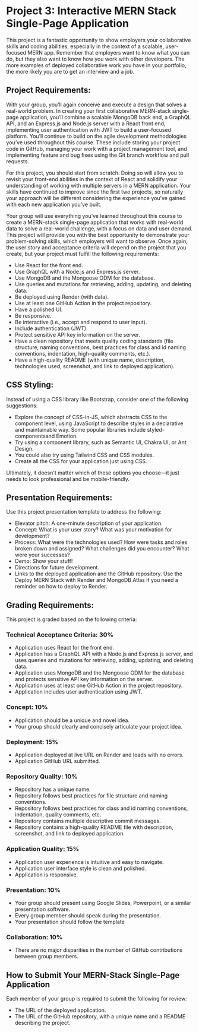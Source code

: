 #  Project 3: Interactive MERN Stack Single-Page Application
  
This project is a fantastic opportunity to show employers your collaborative skills and coding abilities, especially in the context of a scalable, user-focused MERN app. Remember that employers want to know what you can do, but they also want to know how you work with other developers. The more examples of deployed collaborative work you have in your portfolio, the more likely you are to get an interview and a job.   
  
##  Project Requirements:
    
With your group, you’ll again conceive and execute a design that solves a real-world problem. In creating your first collaborative MERN-stack single-page application, you’ll combine a scalable MongoDB back end, a GraphQL API, and an Express.js and Node.js server with a React front end, implementing user authentication with JWT to build a user-focused platform. You’ll continue to build on the agile development methodologies you’ve used throughout this course. These include storing your project code in GitHub, managing your work with a project management tool, and implementing feature and bug fixes using the Git branch workflow and pull requests.  
  
For this project, you should start from scratch. Doing so will allow you to revisit your front-end abilities in the context of React and solidify your understanding of working with multiple servers in a MERN application. Your skills have continued to improve since the first two projects, so naturally your approach will be different considering the experience you’ve gained with each new application you’ve built.  
  
Your group will use everything you’ve learned throughout this course to create a MERN-stack single-page application that works with real-world data to solve a real-world challenge, with a focus on data and user demand. This project will provide you with the best opportunity to demonstrate your problem-solving skills, which employers will want to observe. Once again, the user story and acceptance criteria will depend on the project that you create, but your project must fulfill the following requirements:  

* Use React for the front end.
* Use GraphQL with a Node.js and Express.js server.
* Use MongoDB and the Mongoose ODM for the database.
* Use queries and mutations for retrieving, adding, updating, and deleting data.
* Be deployed using Render (with data).
* Use at least one GitHub Action in the project repository.
* Have a polished UI.
* Be responsive.
* Be interactive (i.e., accept and respond to user input).
* Include authentication (JWT).
* Protect sensitive API key information on the server.
* Have a clean repository that meets quality coding standards (file structure, naming conventions, best practices for class and id naming conventions, indentation, high-quality comments, etc.).
* Have a high-quality README (with unique name, description, technologies used, screenshot, and link to deployed application).
  
##  CSS Styling:  

Instead of using a CSS library like Bootstrap, consider one of the following suggestions:  

* Explore the concept of CSS-in-JS, which abstracts CSS to the component level, using JavaScript to describe styles in a declarative and maintainable way. Some popular libraries include styled-componentsand Emotion.
* Try using a component library, such as Semantic UI, Chakra UI, or Ant Design.
* You could also try using Tailwind CSS and CSS modules.
* Create all the CSS for your application just using CSS.

Ultimately, it doesn't matter which of these options you choose—it just needs to look professional and be mobile-friendly.  

##  Presentation Requirements:

Use this project presentation template to address the following:  
  
* Elevator pitch: A one-minute description of your application.
* Concept: What is your user story? What was your motivation for development?
* Process: What were the technologies used? How were tasks and roles broken down and assigned? What challenges did you encounter? What were your successes?
* Demo: Show your stuff!
* Directions for future development.
* Links to the deployed application and the GitHub repository. Use the Deploy MERN Stack with Render and MongoDB Atlas if you need a reminder on how to deploy to Render.

##  Grading Requirements:
  
This project is graded based on the following criteria:  
  
###  Technical Acceptance Criteria: 30%
  
* Application uses React for the front end.
* Application has a GraphQL API with a Node.js and Express.js server, and uses queries and mutations for retrieving, adding, updating, and deleting data.
* Application uses MongoDB and the Mongoose ODM for the database and protects sensitive API key information on the server.
* Application uses at least one GitHub Action in the project repository.
* Application includes user authentication using JWT.

###  Concept: 10%
  
* Application should be a unique and novel idea.
* Your group should clearly and concisely articulate your project idea.
  
###  Deployment: 15%
  
* Application deployed at live URL on Render and loads with no errors.
* Application GitHub URL submitted.
  
###  Repository Quality: 10%
  
* Repository has a unique name.
* Repository follows best practices for file structure and naming conventions.
* Repository follows best practices for class and id naming conventions, indentation, quality comments, etc.
* Repository contains multiple descriptive commit messages.
* Repository contains a high-quality README file with description, screenshot, and link to deployed application.
    
###  Application Quality: 15%
  
* Application user experience is intuitive and easy to navigate.
* Application user interface style is clean and polished.
* Application is responsive.
  
###  Presentation: 10%
  
* Your group should present using Google Slides, Powerpoint, or a similar presentation software.
* Every group member should speak during the presentation.
* Your presentation should follow the template
  
###  Collaboration: 10%
  
* There are no major disparities in the number of GitHub contributions between group members.


##  How to Submit Your MERN-Stack Single-Page Application
  
Each member of your group is required to submit the following for review:
  
* The URL of the deployed application.
* The URL of the GitHub repository, with a unique name and a README describing the project.
  
